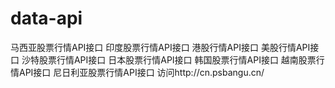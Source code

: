 # data-api
马西亚股票行情API接口
印度股票行情API接口
港股行情API接口
美股行情API接口
沙特股票行情API接口
日本股票行情API接口
韩国股票行情API接口
越南股票行情API接口
尼日利亚股票行情API接口
访问http://cn.psbangu.cn/
